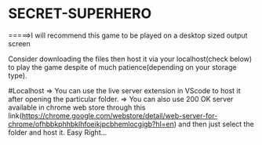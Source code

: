 # SECRET-SUPERHERO

=====>I will recommend this game to be played on a desktop sized output screen

Consider downloading the files then host it via your localhost(check below) to play the game despite of much patience(depending on your storage type).

#Localhost
=> You can use the live server extension in VScode to host it after opening the particular folder.
=> You can also use 200 OK server available in chrome web store through this link(https://chrome.google.com/webstore/detail/web-server-for-chrome/ofhbbkphhbklhfoeikjpcbhemlocgigb?hl=en) and then just select the folder and host it. Easy Right...
